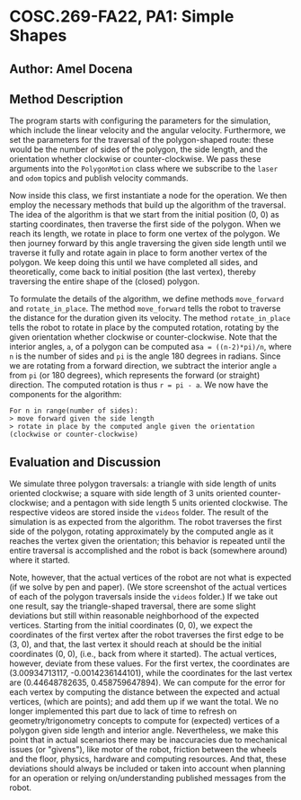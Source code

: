 # COSC.269-FA22, PA1: Simple Shapes
## Author: Amel Docena


## Method Description
The program starts with configuring the parameters for the simulation, which include the linear velocity and the angular velocity. Furthermore,
we set the parameters for the traversal of the polygon-shaped route: these would be the number of sides of the polygon, the side length, and the orientation 
whether clockwise or counter-clockwise. We pass these arguments into the `PolygonMotion` class where we subscribe to the `laser` and `odom` topics and publish 
velocity commands.  

Now inside this class, we first instantiate a node for the operation. We then employ the necessary methods that build up the algorithm of the traversal. 
The idea of the algorithm is that we start from the initial position (0, 0) as starting coordinates, then traverse the first side of the polygon. When we reach
its length, we rotate in place to form one vertex of the polygon. We then journey forward by this angle traversing the given side length until we traverse it fully and
rotate again in place to form another vertex of the polygon. We keep doing this until we have completed all sides, and theoretically, come back to initial position (the last vertex),
thereby traversing the entire shape of the (closed) polygon.  

To formulate the details of the algorithm, we define methods `move_forward` and `rotate_in_place`. The method `move_forward` tells the robot to traverse the distance for the duration 
given its velocity. The method `rotate_in_place` tells the robot to rotate in place by the computed rotation, rotating by the given orientation whether clockwise or counter-clockwise. 
Note that the interior angles, `a`, of a polygon can be computed as`a = ((n-2)*pi)/n`, 
where `n` is the number of sides and `pi` is the angle 180 degrees in radians. Since we are rotating from a forward direction, we subtract the interior angle `a` from `pi` (or 180 degrees), which
represents the forward (or straight) direction. The computed rotation is thus `r = pi - a`. We now have the components for the algorithm:

`For n in range(number of sides):`  
`> move forward given the side length`  
`> rotate in place by the computed angle given the orientation (clockwise or counter-clockwise)`




## Evaluation and Discussion
We simulate three polygon traversals: a triangle with side length of units oriented clockwise; a square with side length of 3 units oriented counter-clockwise; 
and a pentagon with side length 5 units oriented clockwise. The respective videos are stored inside the `videos` folder. The result of the simulation is as expected from the algorithm. The robot traverses the first side of the polygon, rotating approximately by the computed angle as it reaches the vertex given the orientation; 
this behavior is repeated until the entire traversal is accomplished and the robot is back (somewhere around) where it started. 

Note, however, that the actual vertices of the robot are not what is expected (if we solve by pen and paper). (We store screenshot of the actual vertices of each of the polygon traversals inside the `videos` folder.)
If we take out one result, say the triangle-shaped traversal, there are some slight deviations but still within reasonable neighborhood of the expected vertices. Starting from the initial coordinates (0, 0), we expect the coordinates of the first vertex after the robot traverses the first edge to be (3, 0), and that, the last vertex
it should reach at should be the initial coordinates (0, 0), (i.e., back from where it started). The actual vertices, however, deviate from these values. For the first vertex, the coordinates are (3.00934713117, -0.0014236144101), while the coordinates for the last vertex are (0.44648782635, 0.458759647894). We can compute for the error for each vertex by computing the distance between the expected and actual vertices, (which are points); and add them up if we want the total.
We no longer implemented this part due to lack of time to refresh on geometry/trigonometry concepts to compute for (expected) vertices of a polygon given side length and interior angle. Nevertheless, we make this point that in actual scenarios there may be inaccuracies due to mechanical issues (or "givens"), like motor of the robot, friction between the wheels and the floor, physics, hardware and computing resources. And that, these deviations should always be included or
taken into account when planning for an operation or relying on/understanding published messages from the robot.